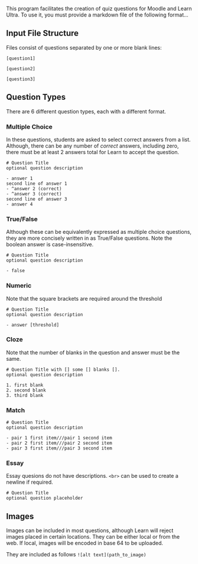 This program facilitates the creation of quiz questions for Moodle and Learn Ultra. 
To use it, you must provide a markdown file of the following format...

## Input File Structure
Files consist of questions separated by one or more blank lines:

```
[question1]

[question2]

[question3]
```

## Question Types
There are 6 different question types, each with a different format.

### Multiple Choice
In these questions, students are asked to select correct answers from a list. Although, there can be any number of *correct* answers, including zero, there must be at least 2 answers total for Learn to accept the question.

```
# Question Title
optional question description

- answer 1
second line of answer 1
- ^answer 2 (correct)
- ^answer 3 (correct)
second line of answer 3
- answer 4
```

### True/False
Although these can be equivalently expressed as multiple choice questions, they are more concisely written in as True/False questions. 
Note the boolean answer is case-insensitive.

```
# Question Title
optional question description

- false
```

### Numeric
Note that the square brackets are required around the threshold

```
# Question Title
optional question description

- answer [threshold]
```

### Cloze
Note that the number of blanks in the question and answer must be the same.

```
# Question Title with [] some [] blanks [].
optional question description

1. first blank
2. second blank
3. third blank
```

### Match
```
# Question Title
optional question description

- pair 1 first item///pair 1 second item
- pair 2 first item///pair 2 second item
- pair 3 first item///pair 3 second item
```

### Essay
Essay quesions do not have descriptions. `<br>` can be used to create a newline if required.
```
# Question Title
optional question placeholder
```

## Images
Images can be included in most questions, although Learn will reject images placed in certain locations. 
They can be either local or from the web. If local, images will be encoded in base 64 to be uploaded.

They are included as follows `![alt text](path_to_image)`
